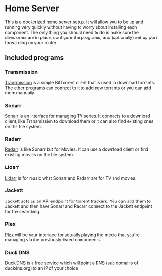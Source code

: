 # Home Server

This is a dockerized home server setup. It will allow you to be up and running
very quickly without having to worry about installing each component. The only
thing you should need to do is make sure the directories are in place,
configure the programs, and (optionally) set up port forwarding on your router

## Included programs

### Transmission

[Transmission](https://transmissionbt.com/) is a simple BitTorrent client that
is used to download torrents. The other programs can connect to it to add new
torrents or you can add them manually.

### Sonarr

[Sonarr](https://sonarr.tv/) is an interface for managing TV series. It
connects to a download client, like Transmission to download them or it can
also find existing ones on the file system.

### Radarr

[Radarr](https://radarr.video/) is like Sonarr but for Movies. It can use a
download client or find existing movies on the file system.

### Lidarr

[Lidarr](https://lidarr.audio/) is for music what Sonarr and Radarr are for TV
and movies.

### Jackett

[Jackett](https://github.com/Jackett/Jackett) acts as an API endpoint for
torrent trackers. You can add them to Jackett and then have Sonarr and Radarr
connect to the Jackett endpoint for the searching.

### Plex

[Plex](https://www.plex.tv) will be your interface for actually playing the
media that you're managing via the previously-listed components.

### Duck DNS

[Duck DNS](https://www.duckdns.org) is a free service which will point a DNS
(sub domains of duckdns.org) to an IP of your choice
